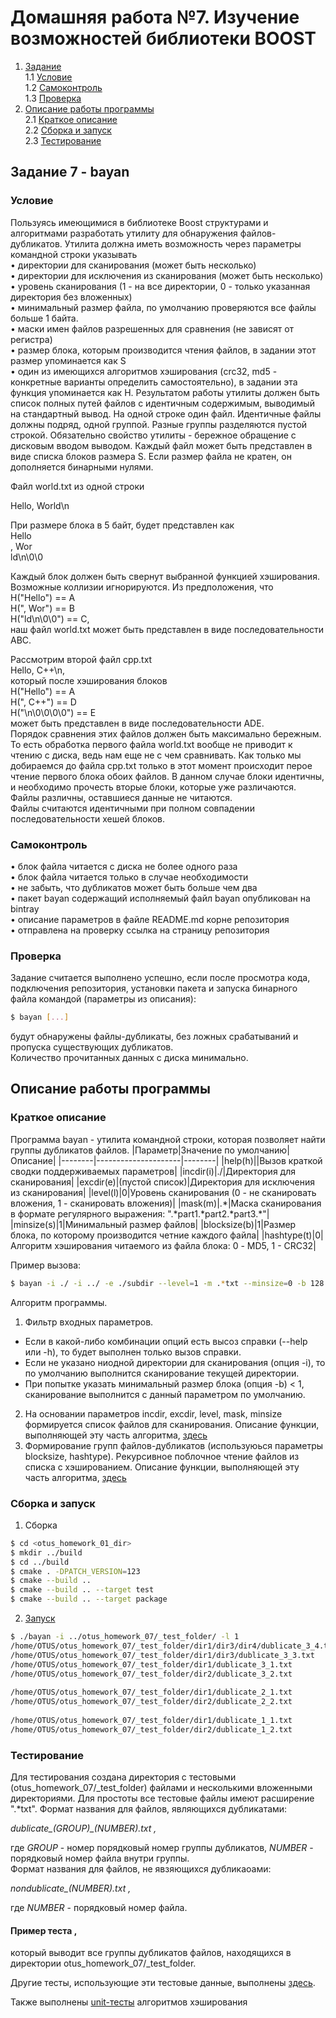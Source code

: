 # Домашняя работа №7. Изучение возможностей библиотеки BOOST  
1. [Задание](#task)  
    1.1 [Условие](#task_description)  
    1.2 [Самоконтроль](#selfcontrol)  
    1.3 [Проверка](#checking)  
2. [Описание работы программы](#prog_description)  
    2.1 [Краткое описание](#comments)  
    2.2 [Сборка и запуск](#build)  
    2.3 [Тестирование](#testing)  
  
## Задание 7 - bayan <a name="task"></a>  

### Условие <a name="task_description"></a>  
Пользуясь имеющимися в библиотеке Boost структурами и алгоритмами разработать утилиту для обнаружения файлов-дубликатов. Утилита должна иметь возможность через параметры командной строки указывать  
• директории для сканирования (может быть несколько)  
• директории для исключения из сканирования (может быть несколько)  
• уровень сканирования (1 - на все директории, 0 - только указанная директория без вложенных)  
• минимальный размер файла, по умолчанию проверяются все файлы больше 1 байта.  
• маски имен файлов разрешенных для сравнения (не зависят от регистра)  
• размер блока, которым производится чтения файлов, в задании этот размер упоминается как S  
• один из имеющихся алгоритмов хэширования (crc32, md5 - конкретные варианты определить самостоятельно), в задании эта функция упоминается как H. 
Результатом работы утилиты должен быть список полных путей файлов с идентичным содержимым, выводимый на стандартный вывод. На одной строке один файл. Идентичные файлы должны подряд, одной группой. Разные группы разделяются пустой строкой. Обязательно свойство утилиты - бережное обращение с дисковым вводом выводом. Каждый файл может быть представлен в виде списка блоков размера S. Если размер файла не кратен, он дополняется бинарными нулями.  
  
Файл world.txt из одной строки  
  
Hello, World\n
  
При размере блока в 5 байт, будет представлен как  
Hello  
, Wor  
ld\n\0\0  
  
Каждый блок должен быть свернут выбранной функцией хэширования. Возможные коллизии игнорируются. Из предположения, что  
H("Hello") == A  
H(", Wor") == B  
H("ld\n\0\0") == C,  
наш файл world.txt может быть представлен в виде последовательности ABC.  
  
Рассмотрим второй файл cpp.txt  
Hello, C++\n,  
который после хэширования блоков  
H("Hello") == A  
H(", C++") == D  
H("\n\0\0\0\0") == E  
может быть представлен в виде последовательности ADE.  
Порядок сравнения этих файлов должен быть максимально бережным. То есть обработка первого файла world.txt вообще не приводит к чтению с диска, ведь нам еще не с чем сравнивать. Как только мы добираемся до файла cpp.txt только в этот момент происходит перое чтение первого блока обоих файлов. В данном случае блоки идентичны, и необходимо прочесть вторые блоки, которые уже различаются. Файлы различны, оставшиеся данные не читаются.  
Файлы считаются идентичными при полном совпадении последовательности хешей блоков.  
  
### Самоконтроль <a name="selfcontrol"></a>  
• блок файла читается с диска не более одного раза  
• блок файла читается только в случае необходимости  
• не забыть, что дубликатов может быть больше чем два  
• пакет bayan содержащий исполняемый файл bayan опубликован на bintray  
• описание параметров в файле README.md корне репозитория  
• отправлена на проверку ссылка на страницу репозитория  
  
### Проверка <a name="checking"></a>  
Задание считается выполнено успешно, если после просмотра кода, подключения репозитория, установки пакета и запуска бинарного файла командой (параметры из описания):  
```bash  
$ bayan [...]  
```  
будут обнаружены файлы-дубликаты, без ложных срабатываний и пропуска существующих дубликатов.  
Количество прочитанных данных с диска минимально.  
  
## Описание работы программы <a name="prog_description"></a>  

### Краткое описание <a name="comments"></a>  
Программа bayan - утилита командной строки, которая позволяет найти группы дубликатов файлов. 
|Параметр|Значение по умолчанию|Описание|
|--------|---------------------|--------|
|help(h)||Вызов краткой сводки поддерживаемых параметров|
|incdir(i)|./|Директория для сканирования|
|excdir(e)|(пустой список)|Директория для исключения из сканирования|
|level(l)|0|Уровень сканирования (0 - не сканировать вложения, 1 - сканировать вложения)|
|mask(m)|.\*|Маска сканирования в формате регулярного выражения: ".\*part1.\*part2.\*part3.\*"|
|minsize(s)|1|Минимальный размер файлов|
|blocksize(b)|1|Размер блока, по которому производится четние каждого файла|
|hashtype(t)|0|Алгоритм хэширования читаемого из файла блока: 0 - MD5, 1 - CRC32|  
  
Пример вызова:  
```bash  
$ bayan -i ./ -i ../ -e ./subdir --level=1 -m .*txt --minsize=0 -b 128 -t 1  
```  
  
Алгоритм программы.  
1. Фильтр входных параметров.  
 - Если в какой-либо комбинации опций есть высоз справки (--help или -h), то будет выполнен только вызов справки.  
 - Если не указано ниодной директории для сканирования (опция -i), то по умолчанию выполнится сканирование текущей директории.  
 - При попытке указать минимальный размер блока (опция -b) < 1, сканирование выполнится с данный параметром по умолчанию.  
2. На основании параметров incdir, excdir, level, mask, minsize формируется список файлов для сканирования. Описание функции, выполняющей эту часть алгоритма, [здесь](https://sanlav89.github.io/otus_homework_07/classfilesfilter_1_1_same_files_finder.html#a3a376a3de8dd3ac9dc5a0e6cba027756)  
3. Формирование групп файлов-дубликатов (используюься параметры blocksize, hashtype). Рекурсивное поблочное чтение файлов из списка с хэшированием. Описание функции, выполняющей эту часть алгоритма, [здесь](https://sanlav89.github.io/otus_homework_07/classfilesfilter_1_1_same_files_finder.html#a3a376a3de8dd3ac9dc5a0e6cba027756)  
  
  
### Сборка и запуск <a name="build"></a>  
  
1. Сборка  
```bash  
$ cd <otus_homework_01_dir>  
$ mkdir ../build  
$ cd ../build  
$ cmake . -DPATCH_VERSION=123  
$ cmake --build ..  
$ cmake --build .. --target test  
$ cmake --build .. --target package  
```  
  
2. [Запуск](#run)  
```bash  
$ ./bayan -i ../otus_homework_07/_test_folder/ -l 1  
/home/OTUS/otus_homework_07/_test_folder/dir1/dir3/dir4/dublicate_3_4.txt  
/home/OTUS/otus_homework_07/_test_folder/dir1/dir3/dublicate_3_3.txt  
/home/OTUS/otus_homework_07/_test_folder/dir1/dublicate_3_1.txt  
/home/OTUS/otus_homework_07/_test_folder/dir2/dublicate_3_2.txt  
  
/home/OTUS/otus_homework_07/_test_folder/dir1/dublicate_2_1.txt  
/home/OTUS/otus_homework_07/_test_folder/dir2/dublicate_2_2.txt  
  
/home/OTUS/otus_homework_07/_test_folder/dir1/dublicate_1_1.txt  
/home/OTUS/otus_homework_07/_test_folder/dir2/dublicate_1_2.txt  
```  
### Тестирование <a name="testing"></a>  
  
Для тестирования создана директория с тестовыми (otus_homework_07/\_test_folder) файлами и несколькими вложенными директориями. Для простоты все тестовые файлы имеют расширение ".\*txt". Формат названия для файлов, являющихся дубликатами:  
  
*dublicate\_(GROUP)\_(NUMBER).txt ,*  
  
где *GROUP* - номер порядковый номер группы дубликатов, *NUMBER* - порядковый номер файла внутри группы.  
Формат названия для файлов, не явзяющихся дубликаоами:  
  
*nondublicate\_(NUMBER).txt ,*  
  
где *NUMBER* - порядковый номер файла.  
  
#### Пример теста <a name="run"></a>,  
который выводит все группы дубликатов файлов, находящихся в директории otus_homework_07/_test_folder.  
  
Другие тесты, использующие эти тестовые данные, выполнены [здесь](https://github.com/sanlav89/otus_homework_07/blob/master/test_samefilesfinder.cpp).  
  
Также выполнены [unit-тесты](https://github.com/sanlav89/otus_homework_07/blob/master/test_hash.cpp) алгоритмов хэширования  
  
  